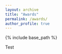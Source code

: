 ```yaml
---
layout: archive
title: "Awards"
permalink: /awards/
author_profile: true
---
```


{% include base_path %}

Test
